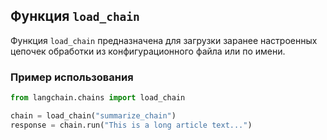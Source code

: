 ## Функция `load_chain`

Функция `load_chain` предназначена для загрузки заранее настроенных цепочек обработки из конфигурационного файла или по имени.

### Пример использования

```python
from langchain.chains import load_chain

chain = load_chain("summarize_chain")
response = chain.run("This is a long article text...")
